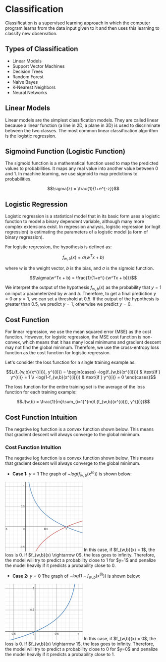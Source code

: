 # Classification
Classification is a supervised learning approach in which the computer program learns from the data input given to it and then uses this learning to classify new observation.

## Types of Classification
- Linear Models
- Support Vector Machines
- Decision Trees
- Random Forest
- Naive Bayes
- K-Nearest Neighbors
- Neural Networks

## Linear Models
Linear models are the simplest classification models. They are called linear because a linear function (a line in 2D, a plane in 3D) is used to discriminate between the two classes. The most common linear classification algorithm is the logistic regression.

## Sigmoind Function (Logistic Function)
The sigmoid function is a mathematical function used to map the predicted values to probabilities. It maps any real value into another value between 0 and 1. In machine learning, we use sigmoid to map predictions to probabilities.

$$\sigma(z) = \frac{1}{1+e^{-z}}$$

## Logistic Regression
Logistic regression is a statistical model that in its basic form uses a logistic function to model a binary dependent variable, although many more complex extensions exist. In regression analysis, logistic regression (or logit regression) is estimating the parameters of a logistic model (a form of binary regression).

For logistic regression, the hypothesis is defined as:

$$f_{w,b}(x) = \sigma(w^Tx + b)$$

where $w$ is the weight vector, $b$ is the bias, and $\sigma$ is the sigmoid function.

$$\sigma(w^Tx + b) = \frac{1}{1+e^{-(w^Tx + b)}}$$

We interpret the output of the hypothesis $f_{w,b}(x)$ as the probability that $y=1$ on input $x$ parameterized by $w$ and $b$. Therefore, to get a final prediction $y=0 \text{ or } y=1$, we can set a threshold at 0.5. If the output of the hypothesis is greater than 0.5, we predict $y=1$, otherwise we predict $y=0$.

## Cost Function
For linear regression, we use the mean squared error (MSE) as the cost function. However, for logistic regression, the MSE cost function is non-convex, which means that it has many local minimums and gradient descent may not find the global minimum. Therefore, we use the cross-entropy loss function as the cost function for logistic regression.

Let's consider the loss function for a single training example as:

$$L(f_{w,b}(x^{(i)}), y^{(i)}) = \begin{cases} 
-log(f_{w,b}(x^{(i)})) & \text{if } y^{(i)} = 1 \\ 
-log(1-f_{w,b}(x^{(i)})) & \text{if } y^{(i)} = 0 
\end{cases}$$

The loss function for the entire training set is the average of the loss function for each training example:

$$J(w,b) = \frac{1}{m}\sum_{i=1}^{m}L(f_{w,b}(x^{(i)}), y^{(i)})$$

## Cost Function Intuition
The negative log function is a convex function shown below. This means that gradient descent will always converge to the global minimum.

### Cost Function Intuition
The negative log function is a convex function shown below. This means that gradient descent will always converge to the global minimum.

- **Case 1:** $y=1$
The graph of $-log(f_{w,b}(x^{(i)}))$ is shown below:
<img src="media/negative_log1.png" width=250px>
In this case, if $f_{w,b}(x) = 1$, the loss is 0. If $f_{w,b}(x) \rightarrow 0$, the loss goes to infinity. Therefore, the model will try to predict a probability close to 1 for $y=1$ and penalize the model heavily if it predicts a probability close to 0.

- **Case 2:** $y=0$
The graph of $-log(1-f_{w,b}(x^{(i)}))$ is shown below:
<img src="media/negative_log2.png" width=250px>
In this case, if $f_{w,b}(x) = 0$, the loss is 0. If $f_{w,b}(x) \rightarrow 1$, the loss goes to infinity. Therefore, the model will try to predict a probability close to 0 for $y=0$ and penalize the model heavily if it predicts a probability close to 1.
